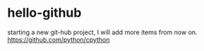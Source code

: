 # hello-github
starting a new git-hub project, I will add more items from now on.
https://github.com/python/cpython
